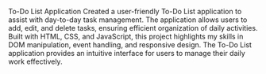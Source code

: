 To-Do List Application
Created a user-friendly To-Do List application to assist with day-to-day task management. The application allows users to add, edit, and delete tasks, ensuring efficient organization of daily activities. 
Built with HTML, CSS, and JavaScript, this project highlights my skills in DOM manipulation, event handling, and responsive design. The To-Do List application provides an intuitive interface for users to 
manage their daily work effectively.
